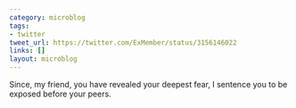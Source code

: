 ```yaml
---
category: microblog
tags:
- twitter
tweet_url: https://twitter.com/ExMember/status/3156146022
links: []
layout: microblog
---
```

Since, my friend, you have revealed your deepest fear, I sentence you to be exposed before your peers.
